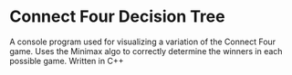 # Connect Four Decision Tree

A console program used for visualizing a variation of the Connect Four game. Uses the Minimax algo to correctly determine the winners in each possible game. Written in C++ 

